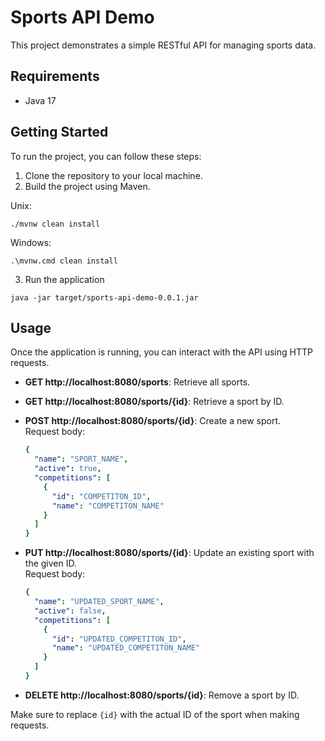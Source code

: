 # Sports API Demo

This project demonstrates a simple RESTful API for managing sports data.

## Requirements

- Java 17

## Getting Started

To run the project, you can follow these steps:

1. Clone the repository to your local machine.
2. Build the project using Maven.

Unix:
```
./mvnw clean install
```

Windows:
```
.\mvnw.cmd clean install
```

3. Run the application  
```
java -jar target/sports-api-demo-0.0.1.jar
```

## Usage

Once the application is running, you can interact with the API using HTTP requests.

- **GET http://localhost:8080/sports**: Retrieve all sports.

- **GET http://localhost:8080/sports/{id}**: Retrieve a sport by ID.<br>

- **POST http://localhost:8080/sports/{id}**: Create a new sport.<br>
  Request body:

  ```yaml 
  {
    "name": "SPORT_NAME",
    "active": true,
    "competitions": [
      {
        "id": "COMPETITON_ID",
        "name": "COMPETITON_NAME"
      }
    ]
  }
  ```
- **PUT http://localhost:8080/sports/{id}**: Update an existing sport with the given ID.<br>
  Request body:

  ```yaml 
  {
    "name": "UPDATED_SPORT_NAME",
    "active": false,
    "competitions": [
      {
        "id": "UPDATED_COMPETITON_ID",
        "name": "UPDATED_COMPETITON_NAME"
      }
    ]
  }
  ```

- **DELETE http://localhost:8080/sports/{id}**: Remove a sport by ID.<br>

Make sure to replace `{id}` with the actual ID of the sport when making requests.<br>